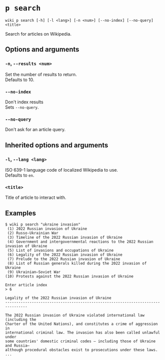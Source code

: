 # `p search`

```text
wiki p search [-h] [-l <lang>] [-n <num>] [--no-index] [--no-query] <title>
```

Search for articles on Wikipedia.

## Options and arguments

### **`-n`**, `--results <num>`

Set the number of results to return.  
Defaults to 10.

### **`--no-index`**

Don't index results  
Sets `--no-query`.

### **`--no-query`**

Don't ask for an article query.

## Inherited options and arguments

### **`-l`**, `--lang <lang>`

ISO 639-1 language code of localized Wikipedia to use.  
Defaults to `en`.

### **`<title>`**

Title of article to interact with.

## Examples

```text
$ wiki p search "ukraine invasion"
 (1) 2022 Russian invasion of Ukraine
 (2) Russo-Ukrainian War
 (3) Timeline of the 2022 Russian invasion of Ukraine
 (4) Government and intergovernmental reactions to the 2022 Russian invasion of Ukraine
 (5) List of invasions and occupations of Ukraine
 (6) Legality of the 2022 Russian invasion of Ukraine
 (7) Prelude to the 2022 Russian invasion of Ukraine
 (8) List of Russian generals killed during the 2022 invasion of Ukraine
 (9) Ukrainian–Soviet War
(10) Protests against the 2022 Russian invasion of Ukraine

Enter article index
> 6

Legality of the 2022 Russian invasion of Ukraine
--------------------------------------------------------------------------------

The 2022 Russian invasion of Ukraine violated international law (including the
Charter of the United Nations), and constitutes a crime of aggression in
international criminal law. The invasion has also been called unlawful under
some countries' domestic criminal codes — including those of Ukraine and Russia—
although procedural obstacles exist to prosecutions under these laws. ...
```
